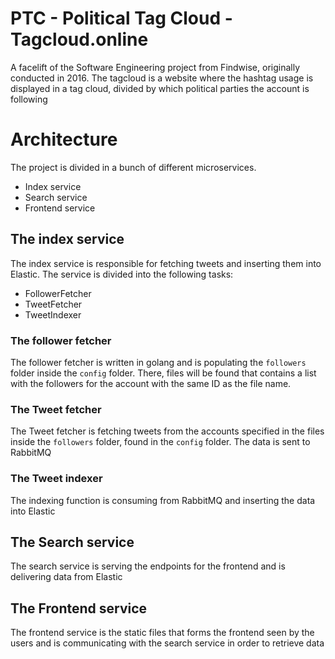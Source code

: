 # PTC - Political Tag Cloud - Tagcloud.online
A facelift of the Software Engineering project from Findwise, originally conducted in 2016. The tagcloud is a website where the hashtag usage is displayed in a tag cloud, divided by which political parties the account is following

# Architecture
The project is divided in a bunch of different microservices. 
- Index service
- Search service
- Frontend service

## The index service
The index service is responsible for fetching tweets and inserting them into Elastic. The service is divided into the following tasks:
- FollowerFetcher
- TweetFetcher
- TweetIndexer
### The follower fetcher
The follower fetcher is written in golang and is populating the `followers` folder inside the `config` folder. There, files will be found that contains a list with the followers for the account with the same ID as the file name.

### The Tweet fetcher
The Tweet fetcher is fetching tweets from the accounts specified in the files inside the `followers` folder, found in the `config` folder.
The data is sent to RabbitMQ

### The Tweet indexer
The indexing function is consuming from RabbitMQ and inserting the data into Elastic

## The Search service
The search service is serving the endpoints for the frontend and is delivering data from Elastic

## The Frontend service
The frontend service is the static files that forms the frontend seen by the users and is communicating with the search service in order to retrieve data